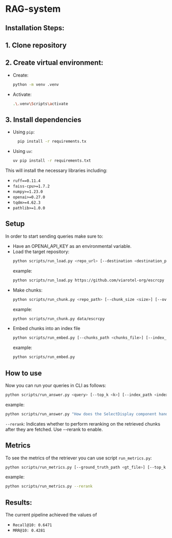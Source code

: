 # RAG-system

## Installation Steps:

## 1. Clone repository

## 2. Create virtual environment:
- Create:
    ```bash
    python -m venv .venv
    ```
- Activate:
    ```bash
    .\.venv\Scripts\activate
    ```
## 3. Install dependencies
- Using `pip`:
  ```bash
    pip install -r requirements.tx
    ```
- Using `uv`:

    ```bash
    uv pip install -r requirements.txt
    ```

This will install the necessary libraries including:
- `ruff==0.11.4`
- `faiss-cpu>=1.7.2`
- `numpy>=1.23.0`
- `openai>=0.27.0`
- `tqdm>=4.62.3`
- `pathlib>=1.0.0`

## Setup
In order to start sending queries make sure to:
- Have an OPENAI_API_KEY as an environmental variable.
- Load the target repository:
  ```bash
  python scripts/run_load.py <repo_url> [--destination <destination_path>]
  ```
  example:
  ```bash
  python scripts/run_load.py https://github.com/viarotel-org/escrcpy
  ```
- Make chunks:
  ```bash
  python scripts/run_chunk.py <repo_path> [--chunk_size <size>] [--overlap <overlap>] [--output <output_path>]
  ```
  example:
  ```bash
  python scripts/run_chunk.py data/escrcpy
  ```
- Embed chunks into an index file
  ```bash
  python scripts/run_embed.py [--chunks_path <chunks_file>] [--index_path <index_file>]
  ```
    example:
  ```bash
  python scripts/run_embed.py
  ```
## How to use
Now you can run your queries in CLI as follows:
  ```bash
  python scripts/run_answer.py <query> [--top_k <k>] [--index_path <index_file>] [--chunk_path <chunk_file>] [--rerank]
  ```
example:
  ```bash
  python scripts/run_answer.py "How does the SelectDisplay component handle the device options when retrieving display IDs?" --rerank
  ```
`--rerank`: Indicates whether to perform reranking on the retrieved chunks after they are fetched. Use --rerank to enable.

## Metrics 
To see the metrics of the retriever you can use script `run_metrics.py`:
  ```bash
  python scripts/run_metrics.py [--ground_truth_path <gt_file>] [--top_k <k>] [--index_path <index_file>] [--chunks_path <json_file>] [--rerank]
  ```
example:
  ```bash
  python scripts/run_metrics.py --rerank
  ```
## Results:
The current pipeline achieved the values of
- `Recall@10: 0.6471`
- `MRR@10: 0.4281`
